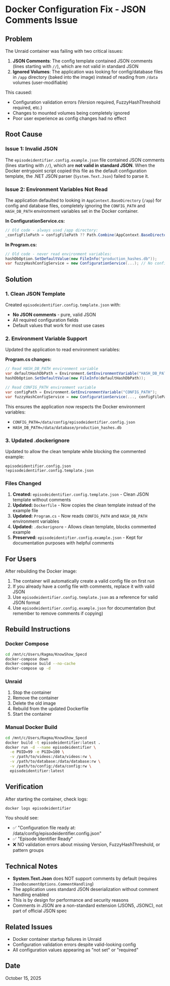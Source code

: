 # Docker Configuration Fix - JSON Comments Issue

## Problem
The Unraid container was failing with two critical issues:

1. **JSON Comments**: The config template contained JSON comments (lines starting with `//`), which are not valid in standard JSON
2. **Ignored Volumes**: The application was looking for config/database files in `/app` directory (baked into the image) instead of reading from `/data` volumes (user-modifiable)

This caused:
- Configuration validation errors (Version required, FuzzyHashThreshold required, etc.)
- Changes to mounted volumes being completely ignored
- Poor user experience as config changes had no effect

## Root Cause

### Issue 1: Invalid JSON
The `episodeidentifier.config.example.json` file contained JSON comments (lines starting with `//`), which are **not valid in standard JSON**. When the Docker entrypoint script copied this file as the default configuration template, the .NET JSON parser (`System.Text.Json`) failed to parse it.

### Issue 2: Environment Variables Not Read
The application defaulted to looking in `AppContext.BaseDirectory` (`/app`) for config and database files, completely ignoring the `CONFIG_PATH` and `HASH_DB_PATH` environment variables set in the Docker container.

**In ConfigurationService.cs:**
```csharp
// Old code - always used /app directory:
_configFilePath = configFilePath ?? Path.Combine(AppContext.BaseDirectory, "episodeidentifier.config.json");
```

**In Program.cs:**
```csharp
// Old code - never read environment variables:
hashDbOption.SetDefaultValue(new FileInfo("production_hashes.db"));
var fuzzyHashConfigService = new ConfigurationService(...); // No config path passed
```

## Solution

### 1. Clean JSON Template
Created `episodeidentifier.config.template.json` with:
- **No JSON comments** - pure, valid JSON
- All required configuration fields
- Default values that work for most use cases

### 2. Environment Variable Support
Updated the application to read environment variables:

**Program.cs changes:**
```csharp
// Read HASH_DB_PATH environment variable
var defaultHashDbPath = Environment.GetEnvironmentVariable("HASH_DB_PATH") ?? "production_hashes.db";
hashDbOption.SetDefaultValue(new FileInfo(defaultHashDbPath));

// Read CONFIG_PATH environment variable
var configPath = Environment.GetEnvironmentVariable("CONFIG_PATH");
var fuzzyHashConfigService = new ConfigurationService(..., configFilePath: configPath);
```

This ensures the application now respects the Docker environment variables:
- `CONFIG_PATH=/data/config/episodeidentifier.config.json`
- `HASH_DB_PATH=/data/database/production_hashes.db`

### 3. Updated .dockerignore
Updated to allow the clean template while blocking the commented example:
```
episodeidentifier.config.json
!episodeidentifier.config.template.json
```

### Files Changed
1. **Created:** `episodeidentifier.config.template.json` - Clean JSON template without comments
2. **Updated:** `Dockerfile` - Now copies the clean template instead of the example file
3. **Updated:** `Program.cs` - Now reads `CONFIG_PATH` and `HASH_DB_PATH` environment variables
4. **Updated:** `.dockerignore` - Allows clean template, blocks commented example
5. **Preserved:** `episodeidentifier.config.example.json` - Kept for documentation purposes with helpful comments

## For Users
After rebuilding the Docker image:
1. The container will automatically create a valid config file on first run
2. If you already have a config file with comments, replace it with valid JSON
3. Use `episodeidentifier.config.template.json` as a reference for valid JSON format
4. Use `episodeidentifier.config.example.json` for documentation (but remember to remove comments if copying)

## Rebuild Instructions

### Docker Compose
```bash
cd /mnt/c/Users/Ragma/KnowShow_Specd
docker-compose down
docker-compose build --no-cache
docker-compose up -d
```

### Unraid
1. Stop the container
2. Remove the container
3. Delete the old image
4. Rebuild from the updated Dockerfile
5. Start the container

### Manual Docker Build
```bash
cd /mnt/c/Users/Ragma/KnowShow_Specd
docker build -t episodeidentifier:latest .
docker run -d --name episodeidentifier \
  -e PUID=99 -e PGID=100 \
  -v /path/to/videos:/data/videos:rw \
  -v /path/to/database:/data/database:rw \
  -v /path/to/config:/data/config:rw \
  episodeidentifier:latest
```

## Verification
After starting the container, check logs:
```bash
docker logs episodeidentifier
```

You should see:
- ✅ "Configuration file ready at: /data/config/episodeidentifier.config.json"
- ✅ "Episode Identifier Ready"
- ❌ NO validation errors about missing Version, FuzzyHashThreshold, or pattern groups

## Technical Notes
- **System.Text.Json** does NOT support comments by default (requires `JsonDocumentOptions.CommentHandling`)
- The application uses standard JSON deserialization without comment handling enabled
- This is by design for performance and security reasons
- Comments in JSON are a non-standard extension (JSON5, JSONC), not part of official JSON spec

## Related Issues
- Docker container startup failures in Unraid
- Configuration validation errors despite valid-looking config
- All configuration values appearing as "not set" or "required"

## Date
October 15, 2025
